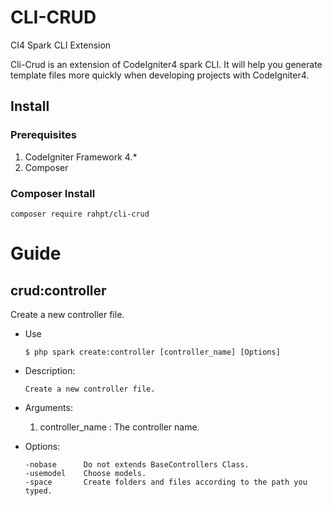 # CLI-CRUD
CI4 Spark CLI Extension

Cli-Crud is an extension of CodeIgniter4 spark CLI. It will help you generate template files more quickly when developing projects with CodeIgniter4.

## Install

### Prerequisites
1. CodeIgniter Framework 4.*
2. Composer

### Composer Install

```
composer require rahpt/cli-crud
```

# Guide

## crud:controller

Create a new controller file.

* Use
    ```
    $ php spark create:controller [controller_name] [Options]
    ```

* Description:
    ```
    Create a new controller file.
    ```
* Arguments:
    1. controller_name : The controller name.

* Options:
    ```
    -nobase      Do not extends BaseControllers Class.
    -usemodel    Choose models.
    -space       Create folders and files according to the path you typed.
    ```

